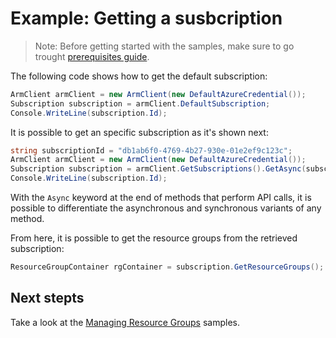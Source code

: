 # Example: Getting a susbcription

>Note: Before getting started with the samples, make sure to go trought [prerequisites guide](./docs/Prerequistes.md).

The following code shows how to get the default subscription:

```csharp
ArmClient armClient = new ArmClient(new DefaultAzureCredential());
Subscription subscription = armClient.DefaultSubscription;
Console.WriteLine(subscription.Id);
```

It is possible to get an specific subscription as it's shown next:

``` csharp
string subscriptionId = "db1ab6f0-4769-4b27-930e-01e2ef9c123c";
ArmClient armClient = new ArmClient(new DefaultAzureCredential());
Subscription subscription = armClient.GetSubscriptions().GetAsync(subscriptionId);
Console.WriteLine(subscription.Id);
```

With the `Async` keyword at the end of methods that perform API calls, it is possible to differentiate the asynchronous and synchronous variants of any method.

From here, it is possible to get the resource groups from the retrieved subscription:

```csharp
ResourceGroupContainer rgContainer = subscription.GetResourceGroups();
```

## Next stepts
Take a look at the [Managing Resource Groups](ManagingResourceGroups.md) samples.
